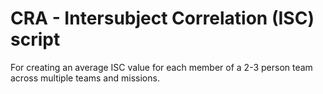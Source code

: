 # CRA - Intersubject Correlation (ISC) script

For creating an average ISC value for each member of a 2-3 person team
across multiple teams and missions.
